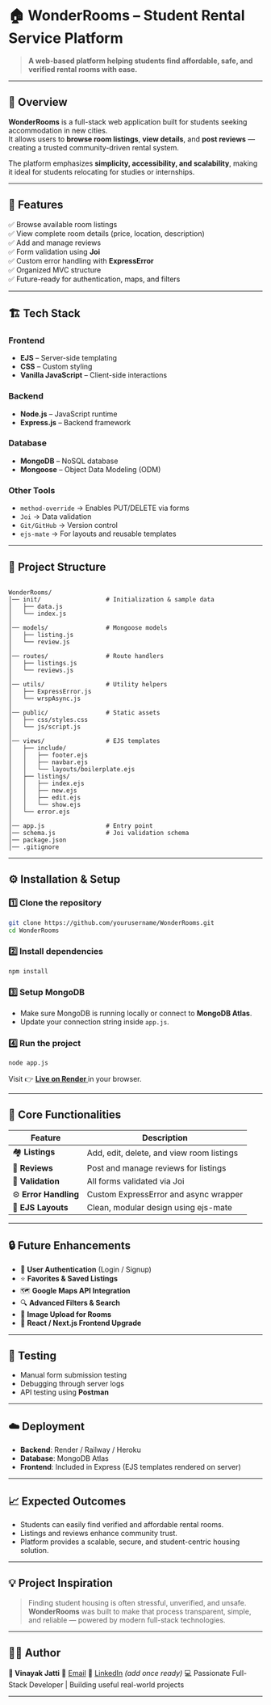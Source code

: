 # 🏠 WonderRooms – Student Rental Service Platform

> **A web-based platform helping students find affordable, safe, and verified rental rooms with ease.**

---

## 📖 Overview

**WonderRooms** is a full-stack web application built for students seeking accommodation in new cities.  
It allows users to **browse room listings**, **view details**, and **post reviews** — creating a trusted community-driven rental system.

The platform emphasizes **simplicity, accessibility, and scalability**, making it ideal for students relocating for studies or internships.

---

## 🚀 Features

✅ Browse available room listings  
✅ View complete room details (price, location, description)  
✅ Add and manage reviews  
✅ Form validation using **Joi**  
✅ Custom error handling with **ExpressError**  
✅ Organized MVC structure  
✅ Future-ready for authentication, maps, and filters  

---

## 🏗️ Tech Stack

### **Frontend**
- **EJS** – Server-side templating
- **CSS** – Custom styling
- **Vanilla JavaScript** – Client-side interactions

### **Backend**
- **Node.js** – JavaScript runtime
- **Express.js** – Backend framework

### **Database**
- **MongoDB** – NoSQL database
- **Mongoose** – Object Data Modeling (ODM)

### **Other Tools**
- `method-override` → Enables PUT/DELETE via forms  
- `Joi` → Data validation  
- `Git/GitHub` → Version control  
- `ejs-mate` → For layouts and reusable templates  

---

## 📂 Project Structure

```

WonderRooms/
│── init/                  # Initialization & sample data
│   ├── data.js
│   └── index.js
│
│── models/                # Mongoose models
│   ├── listing.js
│   └── review.js
│
│── routes/                # Route handlers
│   ├── listings.js
│   └── reviews.js
│
│── utils/                 # Utility helpers
│   ├── ExpressError.js
│   └── wrspAsync.js
│
│── public/                # Static assets
│   ├── css/styles.css
│   └── js/script.js
│
│── views/                 # EJS templates
│   ├── include/
│   │   ├── footer.ejs
│   │   ├── navbar.ejs
│   │   └── layouts/boilerplate.ejs
│   ├── listings/
│   │   ├── index.ejs
│   │   ├── new.ejs
│   │   ├── edit.ejs
│   │   └── show.ejs
│   └── error.ejs
│
│── app.js                 # Entry point
│── schema.js              # Joi validation schema
│── package.json
│── .gitignore

````

---

## ⚙️ Installation & Setup

### 1️⃣ Clone the repository

```bash
git clone https://github.com/yourusername/WonderRooms.git
cd WonderRooms
````

### 2️⃣ Install dependencies

```bash
npm install
```

### 3️⃣ Setup MongoDB

* Make sure MongoDB is running locally or connect to **MongoDB Atlas**.
* Update your connection string inside `app.js`.

### 4️⃣ Run the project

```bash
node app.js
```

Visit 👉 **[ Live on Render ](https://wonderrooms-home.onrender.com/listings)** in your browser.

---

## 🧩 Core Functionalities

| Feature               | Description                               |
| --------------------- | ----------------------------------------- |
| 🏘️ **Listings**      | Add, edit, delete, and view room listings |
| 💬 **Reviews**        | Post and manage reviews for listings      |
| 🧾 **Validation**     | All forms validated via Joi               |
| ⚙️ **Error Handling** | Custom ExpressError and async wrapper     |
| 🧱 **EJS Layouts**    | Clean, modular design using ejs-mate      |

---

## 🔒 Future Enhancements

* 🔐 **User Authentication** (Login / Signup)
* ⭐ **Favorites & Saved Listings**
* 🗺️ **Google Maps API Integration**
* 🔍 **Advanced Filters & Search**
* 📸 **Image Upload for Rooms**
* 🎯 **React / Next.js Frontend Upgrade**

---

## 🧪 Testing

* Manual form submission testing
* Debugging through server logs
* API testing using **Postman**

---

## ☁️ Deployment

* **Backend**: Render / Railway / Heroku
* **Database**: MongoDB Atlas
* **Frontend**: Included in Express (EJS templates rendered on server)

---

## 📈 Expected Outcomes

* Students can easily find verified and affordable rental rooms.
* Listings and reviews enhance community trust.
* Platform provides a scalable, secure, and student-centric housing solution.

---

## 💡 Project Inspiration

> Finding student housing is often stressful, unverified, and unsafe.
> **WonderRooms** was built to make that process transparent, simple, and reliable — powered by modern full-stack technologies.

---

## 👨‍💻 Author

**👋 Vinayak Jatti**
📧 [Email](mailto:vinayakjatti044@gmail.com)
💼 [LinkedIn](https://linkedin.com/in/vinayak-jatti) *(add once ready)*
💻 Passionate Full-Stack Developer | Building useful real-world projects

---
 
